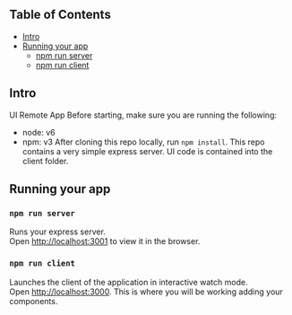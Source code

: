 ## Table of Contents

- [Intro](#intro)
- [Running your app](#running-your-app)
    - [npm run server](#npm-run-server)
    - [npm run client](#npm-run-client)

## Intro

UI Remote App
Before starting, make sure you are running the following:
- node: v6
- npm: v3
After cloning this repo locally, run `npm install`. This repo contains a very simple express server.
UI code is contained into the client folder.


## Running your app

### `npm run server`

Runs your express server.<br>
Open [http://localhost:3001](http://localhost:3001) to view it in the browser.


### `npm run client`

Launches the client of the application in interactive watch mode.<br> Open [http://localhost:3000](http://localhost:3000). This is where you will be working adding your components.

<!-- ### `npm run test`

Runs your client tests. -->